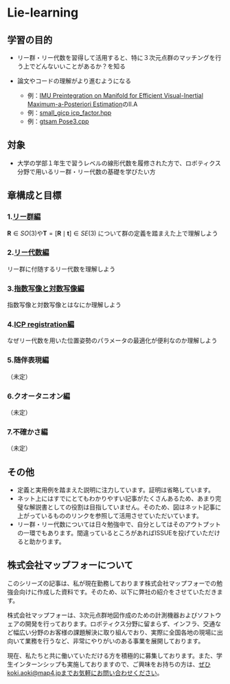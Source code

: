 # Lie-learning
## 学習の目的
- リー群・リー代数を習得して活用すると、特に３次元点群のマッチングを行う上でどんないいことがあるか？を知る

- 論文やコードの理解がより進むようになる
  - 例：[IMU Preintegration on Manifold for Efficient Visual-Inertial Maximum-a-Posteriori Estimation](https://www.roboticsproceedings.org/rss11/p06.pdf)のⅡ.A
  - 例：[small_gicp icp_factor.hpp](https://github.com/koide3/small_gicp/blob/master/include/small_gicp/factors/icp_factor.hpp)
  - 例：[gtsam Pose3.cpp](https://github.com/borglab/gtsam/blob/1530c9be3ace8a97452c74e2317ad8f39217f8a7/gtsam/geometry/Pose3.cpp#L1)

## 対象
- 大学の学部１年生で習うレベルの線形代数を履修された方で、ロボティクス分野で用いるリー群・リー代数の基礎を学びたい方

## 章構成と目標
### 1.[リー群編](https://qiita.com/koki2022/private/0310ffb05ac0a39a5203)
$\boldsymbol{R} \in SO(3)$や$\boldsymbol{T} = [\boldsymbol{R} \mid \boldsymbol{t}] \in SE(3)$ について群の定義を踏まえた上で理解しよう

### 2.[リー代数編](https://qiita.com/koki2022/private/bf43a6dbe8208cbf84b1)
リー群に付随するリー代数を理解しよう

### 3.[指数写像と対数写像編](https://qiita.com/koki2022/private/b609c9472ec857ca64f2)
指数写像と対数写像とはなにか理解しよう

### 4.[ICP registration編](https://qiita.com/koki2022/private/532edc226e4579b5b5b4)
なぜリー代数を用いた位置姿勢のパラメータの最適化が便利なのか理解しよう

### 5.随伴表現編
（未定）

### 6.クオータニオン編
（未定）

### 7.不確かさ編
（未定）

## その他
- 定義と実用例を踏まえた説明に注力しています。証明は省略しています。
- ネット上にはすでにとてもわかりやすい記事がたくさんあるため、あまり完璧な解説書としての役割は目指していません。そのため、図はネット記事に上がっているもののリンクを参照して活用させていただいています。
- リー群・リー代数については日々勉強中で、自分としてはそのアウトプットの一環でもあります。間違っているところがあればISSUEを投げていただけると助かります。

## 株式会社マップフォーについて
このシリーズの記事は、私が現在勤務しております株式会社マップフォーでの勉強会向けに作成した資料です。そのため、以下に弊社の紹介をさせていただきます。

株式会社マップフォーは、3次元点群地図作成のための計測機器およびソフトウェアの開発を行っております。ロボティクス分野に留まらず、インフラ、交通など幅広い分野のお客様の課題解決に取り組んでおり、実際に全国各地の現場に出向いて業務を行うなど、非常にやりがいのある事業を展開しております。

現在、私たちと共に働いていただける方を積極的に募集しております。また、学生インターンシップも実施しておりますので、ご興味をお持ちの方は、ぜひkoki.aoki@map4.jpまでお気軽にお問い合わせください。
